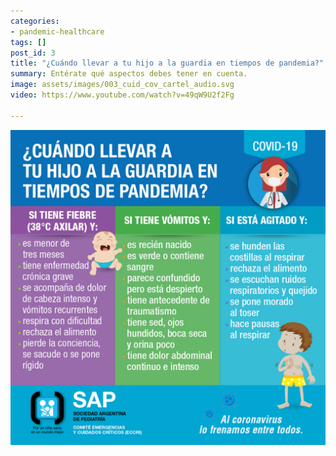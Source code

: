 ```yaml
---
categories:
- pandemic-healthcare
tags: []
post_id: 3
title: "¿Cuándo llevar a tu hijo a la guardia en tiempos de pandemia?"
summary: Entérate qué aspectos debes tener en cuenta.
image: assets/images/003_cuid_cov_cartel_audio.svg
video: https://www.youtube.com/watch?v=49qW9U2f2Fg

---
```

![](assets/images/003_cuid_cov_cartel_audio.svg)
